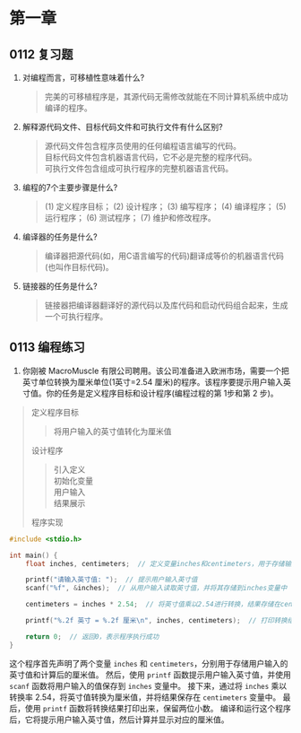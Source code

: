 # 第一章

## 0112 复习题

1. 对编程而言，可移植性意味着什么?
    > 完美的可移植程序是，其源代码无需修改就能在不同计算机系统中成功编译的程序。
1. 解释源代码文件、目标代码文件和可执行文件有什么区别?
    > 源代码文件包含程序员使用的任何编程语言编写的代码。\
    > 目标代码文件包含机器语言代码，它不必是完整的程序代码。\
    > 可执行文件包含组成可执行程序的完整机器语言代码。
2. 编程的7个主要步骤是什么?
    > (1) 定义程序目标；
    > (2) 设计程序；
    > (3) 编写程序；
    > (4) 编译程序；
    > (5) 运行程序；
    > (6) 测试程序；
    > (7) 维护和修改程序。
3. 编译器的任务是什么?
    > 编译器把源代码(如，用C语言编写的代码)翻译成等价的机器语言代码(也叫作目标代码)。
4. 链接器的任务是什么?
    > 链接器把编译器翻译好的源代码以及库代码和启动代码组合起来，生成一个可执行程序。
    >
## 0113 编程练习

1. 你刚被 MacroMuscle 有限公司聘用。该公司准备进入欧洲市场，需要一个把英寸单位转换为厘米单位(1英寸=2.54 厘米)的程序。该程序要提示用户输入英寸值。你的任务是定义程序目标和设计程序(编程过程的第 1步和第 2 步)。

 > 定义程序目标
 >> 将用户输入的英寸值转化为厘米值
 >
 > 设计程序
 >> 引入定义\
 >> 初始化变量\
 >> 用户输入\
 >> 结果展示
 >
 > 程序实现
 >
```c
#include <stdio.h>

int main() {
    float inches, centimeters;  // 定义变量inches和centimeters，用于存储输入的英寸值和转换后的厘米值

    printf("请输入英寸值: ");  // 提示用户输入英寸值
    scanf("%f", &inches);  // 从用户输入读取英寸值，并将其存储到inches变量中

    centimeters = inches * 2.54;  // 将英寸值乘以2.54进行转换，结果存储在centimeters变量中

    printf("%.2f 英寸 = %.2f 厘米\n", inches, centimeters);  // 打印转换结果，保留小数点后两位

    return 0;  // 返回0，表示程序执行成功
}

```

  这个程序首先声明了两个变量 `inches` 和 `centimeters`，分别用于存储用户输入的英寸值和计算后的厘米值。
然后，使用 `printf` 函数提示用户输入英寸值，并使用 `scanf` 函数将用户输入的值保存到 `inches` 变量中。
接下来，通过将 `inches` 乘以转换率 2.54，将英寸值转换为厘米值，并将结果保存在 `centimeters` 变量中。
最后，使用 `printf` 函数将转换结果打印出来，保留两位小数。
编译和运行这个程序后，它将提示用户输入英寸值，然后计算并显示对应的厘米值。
